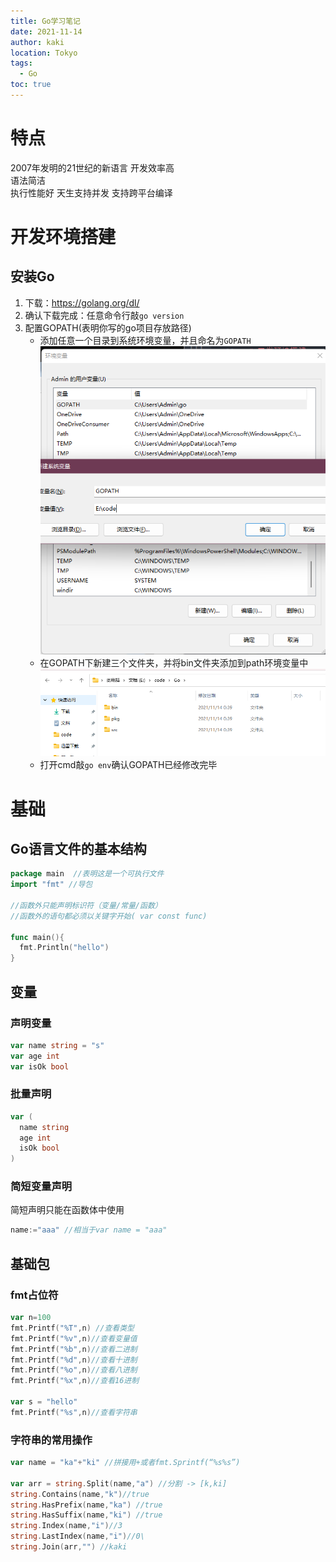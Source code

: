 ```yaml
---
title: Go学习笔记
date: 2021-11-14
author: kaki
location: Tokyo
tags:
  - Go
toc: true
---
```


#  特点

2007年发明的21世纪的新语言
开发效率高  
语法简洁  
执行性能好
天生支持并发
支持跨平台编译

# 开发环境搭建

## 安装Go
1. 下载：https://golang.org/dl/
1. 确认下载完成：任意命令行敲`go version`
1. 配置GOPATH(表明你写的go项目存放路径)
     -  添加任意一个目录到系统环境变量，并且命名为`GOPATH`
    ![20211114003714](https://raw.githubusercontent.com/kakigakki/picBed/master/imgs/20211114003714.png)
     - 在GOPATH下新建三个文件夹，并将bin文件夹添加到path环境变量中
    ![20211114004016](https://raw.githubusercontent.com/kakigakki/picBed/master/imgs/20211114004016.png)
    - 打开cmd敲`go env`确认GOPATH已经修改完毕

# 基础

## Go语言文件的基本结构

```go
package main  //表明这是一个可执行文件
import "fmt" //导包

//函数外只能声明标识符（变量/常量/函数）
//函数外的语句都必须以关键字开始( var const func)

func main(){
  fmt.Println("hello")
}
```

## 变量

### 声明变量
```go 
var name string = "s"
var age int
var isOk bool
```

### 批量声明
```go
var (
  name string
  age int
  isOk bool
)
```

### 简短变量声明

简短声明只能在函数体中使用
```go
name:="aaa" //相当于var name = "aaa"
```

## 基础包

### fmt占位符

```go
var n=100
fmt.Printf("%T",n) //查看类型
fmt.Printf("%v",n)//查看变量值
fmt.Printf("%b",n)//查看二进制
fmt.Printf("%d",n)//查看十进制
fmt.Printf("%o",n)//查看八进制
fmt.Printf("%x",n)//查看16进制

var s = "hello"
fmt.Printf("%s",n)//查看字符串
```

### 字符串的常用操作

```go
var name = "ka"+"ki" //拼接用+或者fmt.Sprintf(“%s%s”)

var arr = string.Split(name,"a") //分割 -> [k,ki]
string.Contains(name,"k")//true
string.HasPrefix(name,"ka") //true
string.HasSuffix(name,"ki") //true
string.Index(name,"i")//3
string.LastIndex(name,"i")//0\
string.Join(arr,"") //kaki
```
